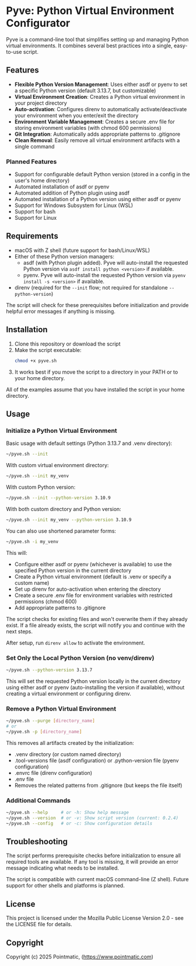 # Pyve: Python Virtual Environment Configurator

Pyve is a command-line tool that simplifies setting up and managing Python virtual environments. It combines several best practices into a single, easy-to-use script.

## Features

- **Flexible Python Version Management**: Uses either asdf or pyenv to set a specific Python version (default 3.13.7, but customizable)
- **Virtual Environment Creation**: Creates a Python virtual environment in your project directory
- **Auto-activation**: Configures direnv to automatically activate/deactivate your environment when you enter/exit the directory
- **Environment Variable Management**: Creates a secure .env file for storing environment variables (with chmod 600 permissions)
- **Git Integration**: Automatically adds appropriate patterns to .gitignore
- **Clean Removal**: Easily remove all virtual environment artifacts with a single command

### Planned Features
- Support for configurable default Python version (stored in a config in the user's home directory)
- Automated installation of asdf or pyenv
- Automated addition of Python plugin using asdf
- Automated installation of a Python version using either asdf or pyenv
- Support for Windows Subsystem for Linux (WSL)
- Support for bash
- Support for Linux

## Requirements

- macOS with Z shell (future support for bash/Linux/WSL)
- Either of these Python version managers:
  - asdf (with Python plugin added). Pyve will auto-install the requested Python version via `asdf install python <version>` if available.
  - pyenv. Pyve will auto-install the requested Python version via `pyenv install -s <version>` if available.
- direnv (required for the `--init` flow; not required for standalone `--python-version`)

The script will check for these prerequisites before initialization and provide helpful error messages if anything is missing.

## Installation

1. Clone this repository or download the script
2. Make the script executable:
   ```bash
   chmod +x pyve.sh
   ```
3. It works best if you move the script to a directory in your PATH or to your home directory. 

All of the examples assume that you have installed the script in your home directory. 

## Usage

### Initialize a Python Virtual Environment

Basic usage with default settings (Python 3.13.7 and .venv directory):
```bash
~/pyve.sh --init
```

With custom virtual environment directory:
```bash
~/pyve.sh --init my_venv
```

With custom Python version:
```bash
~/pyve.sh --init --python-version 3.10.9
```

With both custom directory and Python version:
```bash
~/pyve.sh --init my_venv --python-version 3.10.9
```

You can also use shortened parameter forms:
```bash
~/pyve.sh -i my_venv
```

This will:
- Configure either asdf or pyenv (whichever is available) to use the specified Python version in the current directory
- Create a Python virtual environment (default is .venv or specify a custom name)
- Set up direnv for auto-activation when entering the directory
- Create a secure .env file for environment variables with restricted permissions (chmod 600)
- Add appropriate patterns to .gitignore

The script checks for existing files and won't overwrite them if they already exist. If a file already exists, the script will notify you and continue with the next steps.

After setup, run `direnv allow` to activate the environment.

### Set Only the Local Python Version (no venv/direnv)

```bash
~/pyve.sh --python-version 3.13.7
```

This will set the requested Python version locally in the current directory using either asdf or pyenv (auto-installing the version if available), without creating a virtual environment or configuring direnv.

### Remove a Python Virtual Environment

```bash
~/pyve.sh --purge [directory_name]
# or 
~/pyve.sh -p [directory_name]
```

This removes all artifacts created by the initialization:
- .venv directory (or custom named directory)
- .tool-versions file (asdf configuration) or .python-version file (pyenv configuration)
- .envrc file (direnv configuration)
- .env file
- Removes the related patterns from .gitignore (but keeps the file itself)

### Additional Commands

```bash
~/pyve.sh --help     # or -h: Show help message
~/pyve.sh --version  # or -v: Show script version (current: 0.2.4)
~/pyve.sh --config   # or -c: Show configuration details
```

## Troubleshooting

The script performs prerequisite checks before initialization to ensure all required tools are available. If any tool is missing, it will provide an error message indicating what needs to be installed.

The script is compatible with current macOS command-line (Z shell). Future support for other shells and platforms is planned.

## License

This project is licensed under the Mozilla Public License Version 2.0 - see the LICENSE file for details.

## Copyright

Copyright (c) 2025 Pointmatic, (https://www.pointmatic.com)

